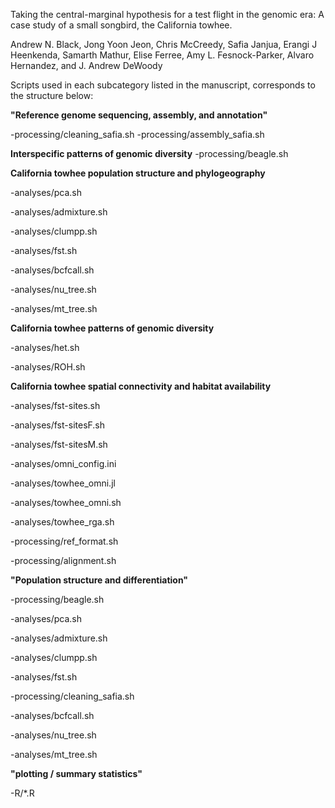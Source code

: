 Taking the central-marginal hypothesis for a test flight in the genomic era: A case study of a small songbird, the California towhee.



Andrew N. Black, Jong Yoon Jeon, Chris McCreedy, Safia Janjua, Erangi J Heenkenda, Samarth Mathur, Elise Ferree, Amy L. Fesnock-Parker, Alvaro Hernandez, and J. Andrew DeWoody



Scripts used in each subcategory listed in the manuscript, corresponds to the structure below:



**"Reference genome sequencing, assembly, and annotation"**

-processing/cleaning_safia.sh
-processing/assembly_safia.sh


**Interspecific patterns of genomic diversity**
-processing/beagle.sh


**California towhee population structure and phylogeography**

-analyses/pca.sh


-analyses/admixture.sh


-analyses/clumpp.sh


-analyses/fst.sh


-analyses/bcfcall.sh


-analyses/nu_tree.sh


-analyses/mt_tree.sh

**California towhee patterns of genomic diversity**

-analyses/het.sh


-analyses/ROH.sh


**California towhee spatial connectivity and habitat availability**

-analyses/fst-sites.sh


-analyses/fst-sitesF.sh


-analyses/fst-sitesM.sh


-analyses/omni_config.ini


-analyses/towhee_omni.jl


-analyses/towhee_omni.sh


-analyses/towhee_rga.sh



-processing/ref_format.sh


-processing/alignment.sh


**"Population structure and differentiation"**


-processing/beagle.sh


-analyses/pca.sh


-analyses/admixture.sh


-analyses/clumpp.sh


-analyses/fst.sh


-processing/cleaning_safia.sh


-analyses/bcfcall.sh


-analyses/nu_tree.sh


-analyses/mt_tree.sh


**"plotting / summary statistics"**


-R/*.R











